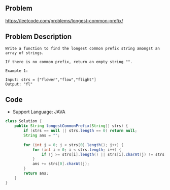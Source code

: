 ## Problem

https://leetcode.com/problems/longest-common-prefix/

## Problem Description

```
Write a function to find the longest common prefix string amongst an array of strings.

If there is no common prefix, return an empty string "".

Example 1:

Input: strs = ["flower","flow","flight"]
Output: "fl"
```

## Code

- Support Language: JAVA

```JAVA
class Solution {
    public String longestCommonPrefix(String[] strs) {
        if (strs == null || strs.length == 0) return null;
        String ans = "";
        
        for (int j = 0; j < strs[0].length(); j++) {
            for (int i = 0; i < strs.length; i++) {
                if (j >= strs[i].length() || strs[i].charAt(j) != strs[0].charAt(j)) return ans;
            }
            ans += strs[0].charAt(j);
        }
        return ans;
    }
}
```
